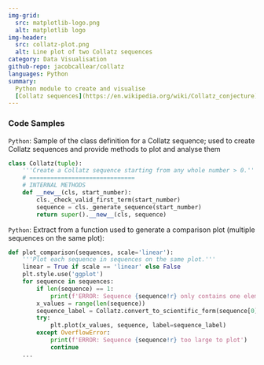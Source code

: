 ```yaml
---
img-grid:
  src: matplotlib-logo.png
  alt: matplotlib logo
img-header:
  src: collatz-plot.png
  alt: Line plot of two Collatz sequences
category: Data Visualisation
github-repo: jacobcallear/collatz
languages: Python
summary:
  Python module to create and visualise
  [Collatz sequences](https://en.wikipedia.org/wiki/Collatz_conjecture).
---
```


### Code Samples

`Python`: Sample of the class definition for a Collatz sequence; used to create
Collatz sequences and provide methods to plot and analyse them

```python
class Collatz(tuple):
    '''Create a Collatz sequence starting from any whole number > 0.'''
    # ==============================
    # INTERNAL METHODS
    def __new__(cls, start_number):
        cls._check_valid_first_term(start_number)
        sequence = cls._generate_sequence(start_number)
        return super().__new__(cls, sequence)
```

`Python`: Extract from a function used to generate a comparison plot (multiple
sequences on the same plot):

```python
def plot_comparison(sequences, scale='linear'):
    '''Plot each sequence in sequences on the same plot.'''
    linear = True if scale == 'linear' else False
    plt.style.use('ggplot')
    for sequence in sequences:
        if len(sequence) == 1:
            print(f'ERROR: Sequence {sequence!r} only contains one element')
        x_values = range(len(sequence))
        sequence_label = Collatz.convert_to_scientific_form(sequence[0])
        try:
            plt.plot(x_values, sequence, label=sequence_label)
        except OverflowError:
            print(f'ERROR: Sequence {sequence!r} too large to plot')
            continue
    ...
```
